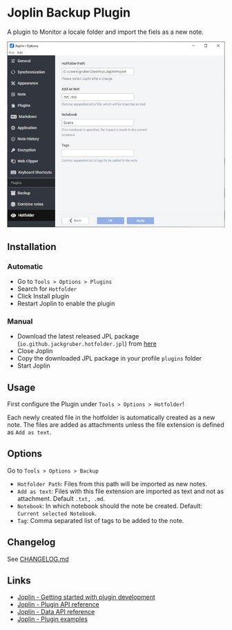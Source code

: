 # Joplin Backup Plugin

A plugin to Monitor a locale folder and import the fiels as a new note.

<img src="img/main.jpg">

## Installation

### Automatic

- Go to `Tools > Options > Plugins`
- Search for `Hotfolder`
- Click Install plugin
- Restart Joplin to enable the plugin

### Manual

- Download the latest released JPL package (`io.github.jackgruber.hotfolder.jpl`) from [here](https://github.com/JackGruber/joplin-plugin-hotfolder/releases/latest)
- Close Joplin
- Copy the downloaded JPL package in your profile `plugins` folder
- Start Joplin

## Usage

First configure the Plugin under `Tools > Options > Hotfolder`!

Each newly created file in the hotfolder is automatically created as a new note.
The files are added as attachments unless the file extension is defined as `Add as text`.

## Options

Go to `Tools > Options > Backup`

- `Hotfolder Path`: Files from this path will be imported as new notes.
- `Add as text`: Files with this file extension are imported as text and not as attachment. Default `.txt, .md`.
- `Notebook`: In which notebook should the note be created. Default: `Current selected Notebook`.
- `Tag`: Comma separated list of tags to be added to the note.

## Changelog

See [CHANGELOG.md](CHANGELOG.md)

## Links

- [Joplin - Getting started with plugin development](https://joplinapp.org/api/get_started/plugins/)
- [Joplin - Plugin API reference](https://joplinapp.org/api/references/plugin_api/classes/joplin.html)
- [Joplin - Data API reference](https://joplinapp.org/api/references/rest_api/)
- [Joplin - Plugin examples](https://github.com/laurent22/joplin/tree/dev/packages/app-cli/tests/support/plugins)
